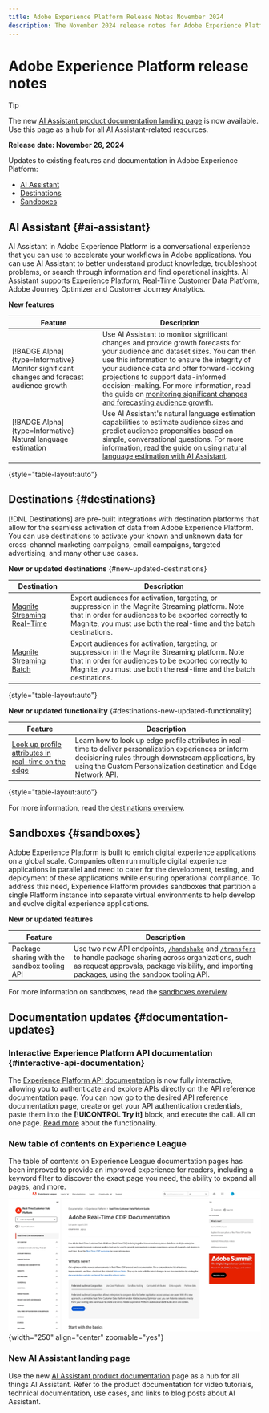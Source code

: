 ```yaml
---
title: Adobe Experience Platform Release Notes November 2024
description: The November 2024 release notes for Adobe Experience Platform.
---
```

# Adobe Experience Platform release notes

>[!TIP]
>
>The new [AI Assistant product documentation landing page](../../ai-assistant/landing.md) is now available. Use this page as a hub for all AI Assistant-related resources.

**Release date: November 26, 2024**

Updates to existing features and documentation in Adobe Experience Platform:

- [AI Assistant](#ai-assistant)
- [Destinations](#destinations)
- [Sandboxes](#sandboxes)

## AI Assistant {#ai-assistant}

AI Assistant in Adobe Experience Platform is a conversational experience that you can use to accelerate your workflows in Adobe applications. You can use AI Assistant to better understand product knowledge, troubleshoot problems, or search through information and find operational insights. AI Assistant supports Experience Platform, Real-Time Customer Data Platform, Adobe Journey Optimizer and Customer Journey Analytics.

**New features**

| Feature | Description |
| --- | --- |
| [!BADGE Alpha]{type=Informative} Monitor significant changes and forecast audience growth | Use AI Assistant to monitor significant changes and provide growth forecasts for your audience and dataset sizes. You can then use this information to ensure the integrity of your audience data and offer forward-looking projections to support data-informed decision-making. For more information, read the guide on [monitoring significant changes and forecasting audience growth](../../ai-assistant/new-features/audience-forecasting.md). |
| [!BADGE Alpha]{type=Informative} Natural language estimation | Use AI Assistant's natural language estimation capabilities to estimate audience sizes and predict audience propensities based on simple, conversational questions. For more information, read the guide on [using natural language estimation with AI Assistant](../../ai-assistant/new-features/natural-language.md). |

{style="table-layout:auto"}

## Destinations {#destinations}

[!DNL Destinations] are pre-built integrations with destination platforms that allow for the seamless activation of data from Adobe Experience Platform. You can use destinations to activate your known and unknown data for cross-channel marketing campaigns, email campaigns, targeted advertising, and many other use cases.

**New or updated destinations** {#new-updated-destinations}

| Destination | Description |
| --- | --- |
| [Magnite Streaming Real-Time](/help/destinations/catalog/advertising/magnite-streaming.md) | Export audiences for activation, targeting, or suppression in the Magnite Streaming platform. Note that in order for audiences to be exported correctly to Magnite, you must use both the real-time and the batch destinations. |
| [Magnite Streaming Batch](/help/destinations/catalog/advertising/magnite-batch.md) | Export audiences for activation, targeting, or suppression in the Magnite Streaming platform. Note that in order for audiences to be exported correctly to Magnite, you must use both the real-time and the batch destinations. |

{style="table-layout:auto"}

**New or updated functionality** {#destinations-new-updated-functionality}

| Feature | Description |
| --- | --- |
| [Look up profile attributes in real-time on the edge](/help/destinations/ui/activate-edge-profile-lookup.md) | Learn how to look up edge profile attributes in real-time to deliver personalization experiences or inform decisioning rules through downstream applications, by using the Custom Personalization destination and Edge Network API.|

{style="table-layout:auto"}

For more information, read the [destinations overview](../../destinations/home.md).

## Sandboxes {#sandboxes}

Adobe Experience Platform is built to enrich digital experience applications on a global scale. Companies often run multiple digital experience applications in parallel and need to cater for the development, testing, and deployment of these applications while ensuring operational compliance. To address this need, Experience Platform provides sandboxes that partition a single Platform instance into separate virtual environments to help develop and evolve digital experience applications.

**New or updated features**

| Feature | Description |
| --- | --- |
| Package sharing with the sandbox tooling API | Use two new API endpoints, [`/handshake`](../../sandboxes/sandbox-tooling-api/packages.md#org-linking) and [`/transfers`](../../sandboxes/sandbox-tooling-api/packages.md#transfer-packages) to handle package sharing across organizations, such as request approvals, package visibility, and importing packages, using the sandbox tooling API. |

For more information on sandboxes, read the [sandboxes overview](../../sandboxes/home.md).

## Documentation updates {#documentation-updates}

### Interactive Experience Platform API documentation {#interactive-api-documentation}

The [Experience Platform API documentation](https://developer.adobe.com/experience-platform-apis/) is now fully interactive, allowing you to authenticate and explore APIs directly on the API reference documentation page. You can now go to the desired API reference documentation page, create or get your API authentication credentials, paste them into the **[!UICONTROL Try it]** block, and execute the call. All on one page. [Read more](/help/landing/api-authentication.md#get-credentials-functionality) about the functionality.

### New table of contents on Experience League

The table of contents on Experience League documentation pages has been improved to provide an improved experience for readers, including a keyword filter to discover the exact page you need, the ability to expand all pages, and more. <br> ![New table of contents experience including keyword filter and ability to expand all pages.](../2024/assets/november/new-toc-experience.gif "New table of contents experience including keyword filter and ability to expand all pages."){width="250" align="center" zoomable="yes"}

### New AI Assistant landing page

Use the new [AI Assistant product documentation](../../ai-assistant/landing.md) page as a hub for all things AI Assistant. Refer to the product documentation for video tutorials, technical documentation, use cases, and links to blog posts about AI Assistant.